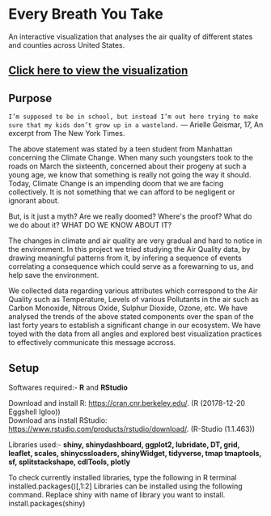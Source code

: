 # Every Breath You Take
 An interactive visualization that analyses the air quality of different states and counties across United States.  
 
  
## **[Click here to view the visualization](http://shiny.evl.uic.edu:3838/g3/Every_Breath_You_Take/)**
 
 
 
 ## Purpose
 `I’m supposed to be in school, but instead I’m out here trying to make sure that my kids don’t grow up in a wasteland.` — Arielle Geismar, 17, An excerpt from The New York Times.
 
The above statement was stated by a teen student from Manhattan concerning the Climate Change. When many such youngsters took to the roads on March the sixteenth, concerned about their progeny at such a young age, we know that something is really not going the way it should. Today, Climate Change is an impending doom that we are facing collectively. It is not something that we can afford to be negligent or ignorant about.  

But, is it just a myth? Are we really doomed? Where's the proof? What do we do about it? WHAT DO WE KNOW ABOUT IT?  
  
The changes in climate and air quality are very gradual and hard to notice in the environment. In this project we tried studying the Air Quality data, by drawing meaningful patterns from it, by infering a sequence of events correlating a consequence which could serve as a forewarning to us, and help save the environment.  
  
We collected data regarding various attributes which correspond to the Air Quality such as Temperature, Levels of various Pollutants in the air such as Carbon Monoxide, Nitrous Oxide, Sulphur Dioxide, Ozone, etc. We have analysed the trends of the above stated components over the span of the last forty years to establish a significant change in our ecosystem. We have toyed with the data from all angles and explored best visualization practices to effectively communicate this message accross.  


## Setup

Softwares required:- **R** and **RStudio**  

Download and install R: https://cran.cnr.berkeley.edu/. (R (20178-12-20 Eggshell Igloo))  
Download ans install RStudio: https://www.rstudio.com/products/rstudio/download/. (R-Studio (1.1.463))

Libraries used:- **shiny, shinydashboard, ggplot2, lubridate, DT, grid, leaflet, scales, shinycssloaders, shinyWidget, tidyverse, tmap tmaptools, sf, splitstackshape, cdlTools, plotly**

To check currently installed libraries, type the following in R terminal
    installed.packages()[,1:2]
Libraries can be installed using the following command. Replace shiny with name of library you want to install.
    install.packages(shiny)
